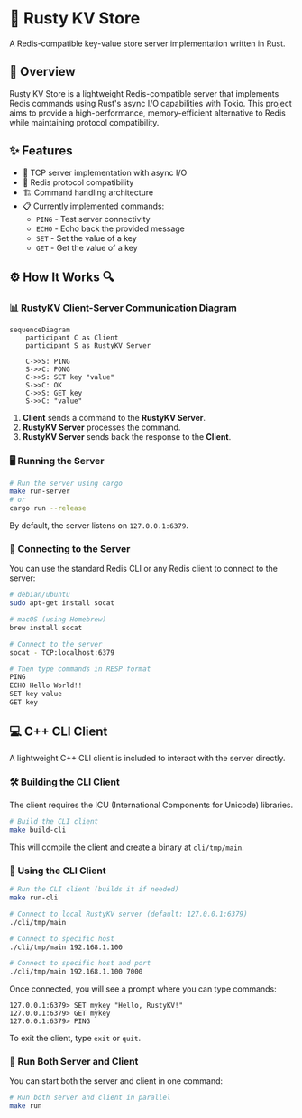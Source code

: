 # 🚀 Rusty KV Store

A Redis-compatible key-value store server implementation written in Rust.

## 📖 Overview

Rusty KV Store is a lightweight Redis-compatible server that implements Redis
commands using Rust's async I/O capabilities with Tokio. This project aims to
provide a high-performance, memory-efficient alternative to Redis while
maintaining protocol compatibility.

## ✨ Features

- 🔄 TCP server implementation with async I/O
- 🔌 Redis protocol compatibility
- 🏗️ Command handling architecture
- 📋 Currently implemented commands:
  - `PING` - Test server connectivity
  - `ECHO` - Echo back the provided message
  - `SET` - Set the value of a key
  - `GET` - Get the value of a key

## ⚙️ How It Works 🔍

### 📊 RustyKV Client-Server Communication Diagram

```mermaid
sequenceDiagram
    participant C as Client
    participant S as RustyKV Server

    C->>S: PING
    S->>C: PONG
    C->>S: SET key "value"
    S->>C: OK
    C->>S: GET key
    S->>C: "value"
```

1. **Client** sends a command to the **RustyKV Server**.
2. **RustyKV Server** processes the command.
3. **RustyKV Server** sends back the response to the **Client**.

### 🖥️ Running the Server

```bash
# Run the server using cargo
make run-server
# or
cargo run --release
```

By default, the server listens on `127.0.0.1:6379`.

### 🔗 Connecting to the Server

You can use the standard Redis CLI or any Redis client to connect to the server:

```bash
# debian/ubuntu
sudo apt-get install socat

# macOS (using Homebrew)
brew install socat

# Connect to the server
socat - TCP:localhost:6379

# Then type commands in RESP format
PING
ECHO Hello World!!
SET key value
GET key
```

## 💻 C++ CLI Client

A lightweight C++ CLI client is included to interact with the server directly.

### 🛠️ Building the CLI Client

The client requires the ICU (International Components for Unicode) libraries.

```bash
# Build the CLI client
make build-cli
```

This will compile the client and create a binary at `cli/tmp/main`.

### 🚀 Using the CLI Client

```bash
# Run the CLI client (builds it if needed)
make run-cli

# Connect to local RustyKV server (default: 127.0.0.1:6379)
./cli/tmp/main

# Connect to specific host
./cli/tmp/main 192.168.1.100

# Connect to specific host and port
./cli/tmp/main 192.168.1.100 7000
```

Once connected, you will see a prompt where you can type commands:

```
127.0.0.1:6379> SET mykey "Hello, RustyKV!"
127.0.0.1:6379> GET mykey
127.0.0.1:6379> PING
```

To exit the client, type `exit` or `quit`.

### 🔄 Run Both Server and Client

You can start both the server and client in one command:

```bash
# Run both server and client in parallel
make run
```
